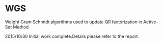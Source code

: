 # WGS
Weight Gram Schmidt algorithms used to update QR factorization in Active-Set Method

2015/10/30 Initial work complete.Details please refer to the report.

